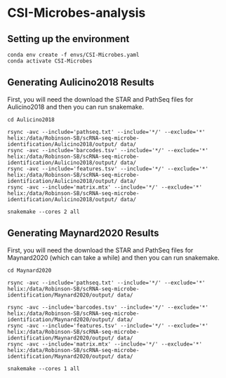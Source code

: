# CSI-Microbes-analysis

## Setting up the environment

```
conda env create -f envs/CSI-Microbes.yaml
conda activate CSI-Microbes
```

## Generating Aulicino2018 Results

First, you will need the download the STAR and PathSeq files for Aulicino2018 and then you can run snakemake.

```
cd Aulicino2018

rsync -avc --include='pathseq.txt' --include='*/' --exclude='*' helix:/data/Robinson-SB/scRNA-seq-microbe-identification/Aulicino2018/output/ data/
rsync -avc --include='barcodes.tsv' --include='*/' --exclude='*' helix:/data/Robinson-SB/scRNA-seq-microbe-identification/Aulicino2018/output/ data/
rsync -avc --include='features.tsv' --include='*/' --exclude='*' helix:/data/Robinson-SB/scRNA-seq-microbe-identification/Aulicino2018/output/ data/
rsync -avc --include='matrix.mtx' --include='*/' --exclude='*' helix:/data/Robinson-SB/scRNA-seq-microbe-identification/Aulicino2018/output/ data/

snakemake --cores 2 all
```

## Generating Maynard2020 Results

First, you will need the download the STAR and PathSeq files for Maynard2020 (which can take a while) and then you can run snakemake.

```
cd Maynard2020

rsync -avc --include='pathseq.txt' --include='*/' --exclude='*' helix:/data/Robinson-SB/scRNA-seq-microbe-identification/Maynard2020/output/ data/

rsync -avc --include='barcodes.tsv' --include='*/' --exclude='*' helix:/data/Robinson-SB/scRNA-seq-microbe-identification/Maynard2020/output/ data/
rsync -avc --include='features.tsv' --include='*/' --exclude='*' helix:/data/Robinson-SB/scRNA-seq-microbe-identification/Maynard2020/output/ data/
rsync -avc --include='matrix.mtx' --include='*/' --exclude='*' helix:/data/Robinson-SB/scRNA-seq-microbe-identification/Maynard2020/output/ data/

snakemake --cores 1 all
```

